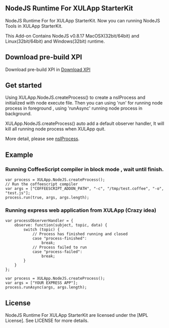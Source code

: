 NodeJS Runtime For XULApp StarterKit
-----------------------------
NodeJS Runtime For for XULApp StarterKit. Now you can running NodeJS Tools in XULApp StarterKit.

This Add-on Contains NodeJS v0.8.17 MacOSX(32bit/64bit) and Linux(32bit/64bit) and Windows(32bit) runtime.

Download pre-build XPI
-----------------------------
Download pre-build XPI in [Download XPI](https://s3.amazonaws.com/xulapp/addons/xulapp-starterkit-addon-nodejs-0.8.17.xpi)


Get started
-----------------------------
Using XULApp.NodeJS.createProcess() to create a nsIProcess and initialized with node execute file.
Then you can using 'run' for running node process in foreground , using 'runAsync' running node process in background.

XULApp.NodeJS.createProcess() auto add a default observer handler, It will kill all running node process when XULApp quit.

More detail, please see [nsIProcess](https://developer.mozilla.org/en-US/docs/XPCOM_Interface_Reference/nsIProcess).


Example
-----------------------------
### Running CoffeeScript compiler in block mode , wait until finish.
```
var process = XULApp.NodeJS.createProcess();
// Run the coffeescript compiler
var args = ["COFFEESCRIPT_ADDON_PATH", "-c", "/tmp/test.coffee", "-o", "test.js"];
process.run(true, args, args.length);
```

### Running express web application from XULApp (Crazy idea)
```
var processObserverHandler = {
    observe: function(subject, topic, data) {
        switch (topic) {
            // Process has finished running and closed
            case "process-finished":
                break;
            // Process failed to run
            case "process-failed":
                break;
        }
    }
};

var process = XULApp.NodeJS.createProcess();
var args = ["YOUR EXPRESS APP"];
process.runAsync(args, args.length);
```

License
-----------------------------
NodeJS Runtime For XULApp StarterKit are licensed under the [MPL License].
See LICENSE for more details.
